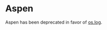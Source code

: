 # Aspen

Aspen has been deprecated in favor of [os.log](https://developer.apple.com/videos/play/wwdc2016/721/).
